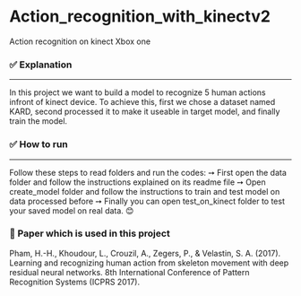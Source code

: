 # Action_recognition_with_kinectv2
Action recognition on kinect Xbox one

### ✅ Explanation
----

In this project we want to build a model to recognize 5 human actions infront of kinect device. To achieve this, first we chose a dataset named KARD, second processed it to make it useable in target model, and finally train the model.


### ✅  How to run
----

Follow these steps to read folders and run the codes:
➙ First open the data folder and follow the instructions explained on its readme file
➙ Open create_model folder and follow the instructions to train and test model on data processed before
➙ Finally you can open test_on_kinect folder to test your saved model on real data. 😊


### 📝 Paper which is used in this project
Pham, H.-H., Khoudour, L., Crouzil, A., Zegers, P., & Velastin, S. A. (2017). Learning and
recognizing human action from skeleton movement with deep residual neural networks. 8th International
Conference of Pattern Recognition Systems (ICPRS 2017).
